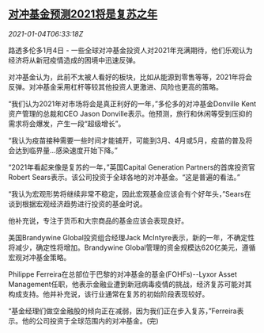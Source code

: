 <!--1609745002000-->
[对冲基金预测2021将是复苏之年](https://cn.reuters.com/article/health-coronavirus-hedgefunds-0104-idCNKBS2990JT)
------

<div><i>2021-01-04T06:33:18Z</i></div><p>路透多伦多1月4日 - 一些全球对冲基金投资人对2021年充满期待，他们乐观认为经济将从新冠疫情造成的困境中迅速反弹。</p><p>对冲基金认为，此前不太被人看好的板块，比如从能源到零售等等，2021年将会反弹。对冲基金采用杠杆等较其他投资人更激进、风险也更高的策略。</p><p>“我们认为2021年对市场将会是真正利好的一年，”多伦多的对冲基金Donville Kent资产管理的总裁和CEO Jason Donville表示。他预测，旅行和休闲等受到压抑的需求将会爆发，产生一段“超级增长”。</p><p>“我认为疫苗接种需要一些时间才能铺开，可能到3月、4月或5月，疫苗的普及将会达到临界量...感染速度开始下降。”</p><p>“2021年看起来像是复苏的一年，”英国Capital Generation Partners的首席投资官Robert Sears表示。该公司投资于全球各地的对冲基金。“这是普遍的看法。”</p><p>“我认为宏观形势将继续非常不稳定，因此宏观基金应该会有个好年头，”Sears在谈到根据宏观经济趋势进行投资的基金时说。</p><p>他补充说，专注于货币和大宗商品的基金应该会表现良好。</p><p>美国Brandywine Global投资组合经理Jack McIntyre表示，新的一年，不确定性将减少，确定性将增加。Brandywine Global管理的资金规模达620亿美元，遵循宏观对冲基金策略。</p><p>Philippe Ferreira在总部位于巴黎的对冲基金的基金(FOHFs)--Lyxor Asset Management任职，他表示金融业遭到新冠病毒疫情的挑战，经济复苏可能对其构成支持。他并补充说，该行业通常在复苏的初始阶段表现较好。</p><p>“基金经理们做空金融股的倾向正在减弱，因为我们正在步入复苏，”Ferreira表示。他的公司投资于全球范围内的对冲基金。(完)</p>
